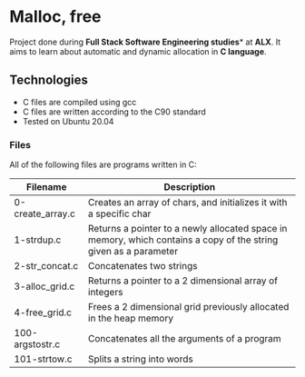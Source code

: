 # Malloc, free

Project done during **Full Stack Software Engineering studies*** at **ALX**. It aims to learn about automatic and dynamic allocation in **C language**.

## Technologies
* C files are compiled using gcc
* C files are written according to the C90 standard
* Tested on Ubuntu 20.04 

### Files
All of the following files are programs written in C:

| Filename | 	Description |
| ------------- | ------------- |
| 0-create_array.c | 	Creates an array of chars, and initializes it with a specific char |
| 1-strdup.c | 	Returns a pointer to a newly allocated space in memory, which contains a copy of the string given as a parameter |
| 2-str_concat.c | 	 Concatenates two strings |
| 3-alloc_grid.c | 	Returns a pointer to a 2 dimensional array of integers |
| 4-free_grid.c |  	Frees a 2 dimensional grid previously allocated in the heap memory |
| 100-argstostr.c | 	Concatenates all the arguments of a program |
| 101-strtow.c  | 	Splits a string into words |

